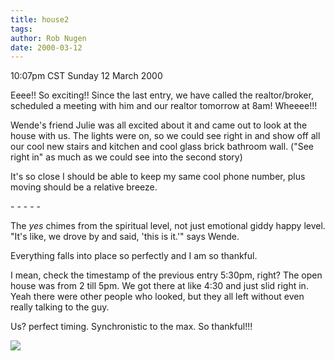 ```yaml
---
title: house2
tags: 
author: Rob Nugen
date: 2000-03-12
---
```


<title>House!!</title>
<p class=date>10:07pm CST Sunday 12 March 2000</p>

<p>Eeee!!  So exciting!!  Since the last entry, we have called the
realtor/broker, scheduled a meeting with him and our realtor tomorrow
at 8am!  Wheeee!!!

<p>Wende's friend Julie was all excited about it and came out to look
at the house with us.  The lights were on, so we could see right in
and show off all our cool new stairs and kitchen and cool glass brick
bathroom wall.  ("See right in" as much as we could see into the
second story)

<p>It's so close I should be able to keep my same cool phone number,
plus moving should be a relative breeze.

<p>- - - - -

<p>The <em>yes</em> chimes from the spiritual level, not just
emotional giddy happy level.  "It's like, we drove by and said, 'this
is it.'" says Wende.

<p>Everything falls into place so perfectly and I am so thankful.

<p>I mean, check the timestamp of the previous entry 5:30pm, right?
The open house was from 2 till 5pm.  We got there at like 4:30 and
just slid right in.  Yeah there were other people who looked, but they
all left without even really talking to the guy.

<p>Us?  perfect timing.  Synchronistic to the max.  So thankful!!!

<p><img src='/images/rob/wL-ROB.gif'>

